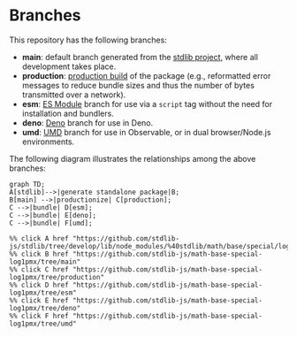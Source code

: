 <!--

@license Apache-2.0

Copyright (c) 2022 The Stdlib Authors.

Licensed under the Apache License, Version 2.0 (the "License");
you may not use this file except in compliance with the License.
You may obtain a copy of the License at

    http://www.apache.org/licenses/LICENSE-2.0

Unless required by applicable law or agreed to in writing, software
distributed under the License is distributed on an "AS IS" BASIS,
WITHOUT WARRANTIES OR CONDITIONS OF ANY KIND, either express or implied.
See the License for the specific language governing permissions and
limitations under the License.

-->

# Branches

This repository has the following branches:

-   **main**: default branch generated from the [stdlib project][stdlib-url], where all development takes place.
-   **production**: [production build][production-url] of the package (e.g., reformatted error messages to reduce bundle sizes and thus the number of bytes transmitted over a network).
-   **esm**: [ES Module][esm-url] branch for use via a `script` tag without the need for installation and bundlers.
-   **deno**: [Deno][deno-url] branch for use in Deno.
-   **umd**: [UMD][umd-url] branch for use in Observable, or in dual browser/Node.js environments.

The following diagram illustrates the relationships among the above branches:

```mermaid
graph TD;
A[stdlib]-->|generate standalone package|B;
B[main] -->|productionize| C[production];
C -->|bundle| D[esm];
C -->|bundle| E[deno];
C -->|bundle| F[umd];

%% click A href "https://github.com/stdlib-js/stdlib/tree/develop/lib/node_modules/%40stdlib/math/base/special/log1pmx"
%% click B href "https://github.com/stdlib-js/math-base-special-log1pmx/tree/main"
%% click C href "https://github.com/stdlib-js/math-base-special-log1pmx/tree/production"
%% click D href "https://github.com/stdlib-js/math-base-special-log1pmx/tree/esm"
%% click E href "https://github.com/stdlib-js/math-base-special-log1pmx/tree/deno"
%% click F href "https://github.com/stdlib-js/math-base-special-log1pmx/tree/umd"
```

[stdlib-url]: https://github.com/stdlib-js/stdlib/tree/develop/lib/node_modules/%40stdlib/math/base/special/log1pmx
[production-url]: https://github.com/stdlib-js/math-base-special-log1pmx/tree/production
[deno-url]: https://github.com/stdlib-js/math-base-special-log1pmx/tree/deno
[umd-url]: https://github.com/stdlib-js/math-base-special-log1pmx/tree/umd
[esm-url]: https://github.com/stdlib-js/math-base-special-log1pmx/tree/esm
